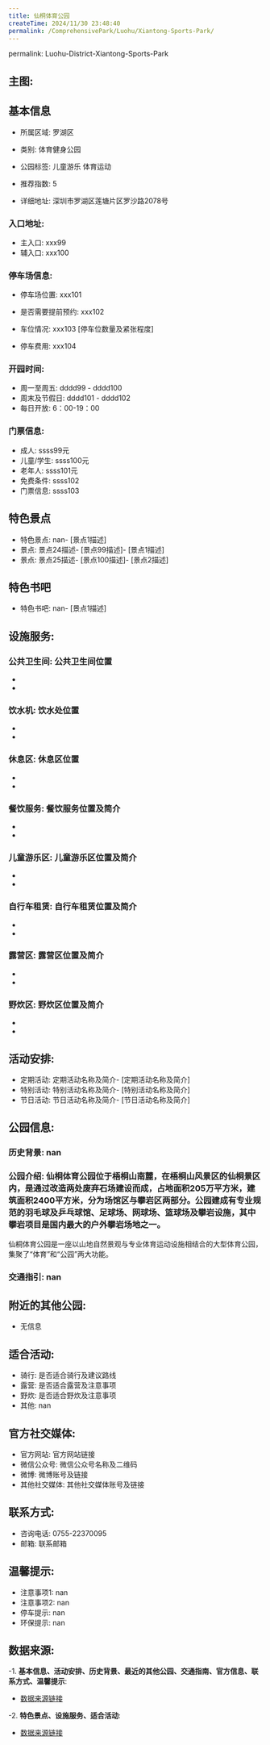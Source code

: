 ```yaml
---
title: 仙桐体育公园
createTime: 2024/11/30 23:48:40
permalink: /ComprehensivePark/Luohu/Xiantong-Sports-Park/
---
```

permalink: Luohu-District-Xiantong-Sports-Park
<!-- <!-- ## 游玩路径: -->

## 主图:
<ImageCard
image="https://cgj.sz.gov.cn/img/4/4005/4005849/10774983.jpg"
title= "仙桐体育公园"
description= "仙桐体育公园位于梧桐山南麓，在梧桐山风景区的仙桐景区内，是通过改造两处废弃石场建设而成，占地面积205万平方米，建筑面积2400平方米，分为场馆区与攀岩区两部分"
date="2024/11/30"
href="/"
author="深圳公园"
/>

## 基本信息

- 所属区域: 罗湖区

- 类别: 体育健身公园

- 公园标签: 儿童游乐 体育运动

- 推荐指数: 5

- 详细地址: 深圳市罗湖区莲塘片区罗沙路2078号

### 入口地址:
- 主入口: xxx99
- 辅入口: xxx100
### 停车场信息:
- 停车场位置: xxx101

- 是否需要提前预约: xxx102

- 车位情况: xxx103 [停车位数量及紧张程度]

- 停车费用: xxx104

### 开园时间:
- 周一至周五: dddd99 - dddd100
- 周末及节假日: dddd101 - dddd102
- 每日开放: 6：00-19：00

### 门票信息:
- 成人: ssss99元
- 儿童/学生: ssss100元
- 老年人: ssss101元
- 免费条件: ssss102
- 门票信息: ssss103
## 特色景点
- 特色景点: nan- [景点1描述]
- 景点: 景点24描述- [景点99描述]- [景点1描述]
- 景点: 景点25描述- [景点100描述]- [景点2描述]
## 特色书吧
- 特色书吧: nan- [景点1描述]
## 设施服务:
### 公共卫生间: 公共卫生间位置
- 
- 
### 饮水机: 饮水处位置
- 
- 
### 休息区: 休息区位置
- 
- 
### 餐饮服务: 餐饮服务位置及简介
- 
- 
### 儿童游乐区: 儿童游乐区位置及简介
- 
- 
### 自行车租赁: 自行车租赁位置及简介
- 
- 
### 露营区: 露营区位置及简介
- 
- 
### 野炊区: 野炊区位置及简介

- 
- 
## 活动安排:
- 定期活动: 定期活动名称及简介- [定期活动名称及简介]
- 特别活动: 特别活动名称及简介- [特别活动名称及简介]
- 节日活动: 节日活动名称及简介- [节日活动名称及简介]
## 公园信息:
### 历史背景: nan
### 公园介绍: 仙桐体育公园位于梧桐山南麓，在梧桐山风景区的仙桐景区内，是通过改造两处废弃石场建设而成，占地面积205万平方米，建筑面积2400平方米，分为场馆区与攀岩区两部分。公园建成有专业规范的羽毛球及乒乓球馆、足球场、网球场、篮球场及攀岩设施，其中攀岩项目是国内最大的户外攀岩场地之一。
仙桐体育公园是一座以山地自然景观与专业体育运动设施相结合的大型体育公园，集聚了“体育”和“公园”两大功能。
### 交通指引: nan

## 附近的其他公园:
- 无信息

## 适合活动:
- 骑行: 是否适合骑行及建议路线
- 露营: 是否适合露营及注意事项
- 野炊: 是否适合野炊及注意事项
- 其他: nan

## 官方社交媒体:
- 官方网站: 官方网站链接
- 微信公众号: 微信公众号名称及二维码
- 微博: 微博账号及链接
- 其他社交媒体: 其他社交媒体账号及链接

## 联系方式:
- 咨询电话: 0755-22370095
- 邮箱: 联系邮箱

## 温馨提示:
- 注意事项1: nan
- 注意事项2: nan
- 停车提示: nan
- 环保提示: nan

## 数据来源:
-1. **基本信息、活动安排、历史背景、最近的其他公园、交通指南、官方信息、联系方式、温馨提示**:
- [数据来源链接](https://cgj.sz.gov.cn/xsmh/gysz/csgy/content/post_10774983.html)

-2. **特色景点、设施服务、适合活动**:
- [数据来源链接](https://cgj.sz.gov.cn/xsmh/gysz/csgy/content/post_10774983.html)

